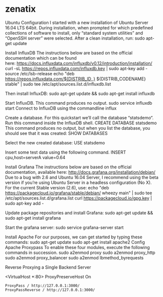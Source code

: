 # zenatix

Ubuntu Configuration
I started with a new installation of Ubuntu Server 16.04 LTS 64bit. During installation, when prompted for which predefined collections of software to install, only “standard system utilities” and “OpenSSH server” were selected.
After a clean installation, run:
	sudo apt-get update

Install InfluxDB
The instructions below are based on the official documentation which can be found here: https://docs.influxdata.com/influxdb/v0.12/introduction/installation/
curl -sL https://repos.influxdata.com/influxdb.key | sudo apt-key add -
source /etc/lsb-release
echo "deb https://repos.influxdata.com/${DISTRIB_ID,,} ${DISTRIB_CODENAME} stable" | sudo tee /etc/apt/sources.list.d/influxdb.list

Then install InfluxDB:
	sudo apt-get update && sudo apt-get install influxdb

Start InfluxDB. This command produces no output.
	sudo service influxdb start
Connect to InfluxDB using the commandline
	influx

Create a database. For this quickstart we’ll call the database “statsdemo“. Run this command inside the InfluxDB shell.
	CREATE DATABASE statsdemo
This command produces no output, but when you list the database, you should see that it was created:
	SHOW DATABASES

Select the new created database:
	USE statsdemo

Insert some test data using the following command.
	INSERT cpu,host=serverA value=0.64

Install Grafana
The instructions below are based on the official documentation, available here: http://docs.grafana.org/installation/debian/
Due to a bug with 2.6 and Ubuntu 16.04 Server, I recommend using the beta version if you’re using Ubuntu Server in a headless configuration (No X).
For the current Stable version (2.6), use:
echo "deb https://packagecloud.io/grafana/stable/debian/ wheezy main" | sudo tee /etc/apt/sources.list.d/grafana.list
curl https://packagecloud.io/gpg.key | sudo apt-key add -

Update package repositories and install Grafana:
	sudo apt-get update && sudo apt-get install grafana

Start the grafana server:
	sudo service grafana-server start

Install Apache
For our purposes, we can get started by typing these commands:
sudo apt-get update
sudo apt-get install apache2
Config Apache Proxypass
To enable these four modules, execute the following commands in succession.
sudo a2enmod proxy
sudo a2enmod proxy_http
sudo a2enmod proxy_balancer
sudo a2enmod lbmethod_byrequests

Reverse Proxying a Single Backend Server

<VirtualHost *:80>
    ProxyPreserveHost On

    ProxyPass / http://127.0.0.1:3000/
    ProxyPassReverse / http://127.0.0.1:3000/
</VirtualHost>
